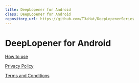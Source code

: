 ```yaml
---
title: DeepLopener for Android
class: DeepLopener for Android
repository_url: https://github.com/T3aHat/DeepLopenerSeries
---
```


# DeepLopener for Android
[How to use](/DeepLopener_for_Android/how_to_use)  
  
[Privacy Policy](/DeepLopener_for_Android/privacypolicy)  
  
[Terms and Conditions](/DeepLopener_for_Android/terms)

